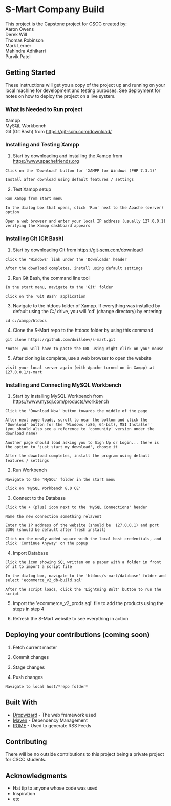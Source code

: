 # S-Mart Company Build
This project is the Capstone project for CSCC created by:<br />
Aaron Owens<br />
Derek Will<br />
Thomas Robinson<br />
Mark Lerner<br />
Mahindra Adhikarri<br />
Purvik Patel


## Getting Started

These instructions will get you a copy of the project up and running on your local machine for development and testing purposes. See deployment for notes on how to deploy the project on a live system.


### What is Needed to Run project

Xampp<br />
MySQL Workbench<br />
Git (Git Bash) from https://git-scm.com/download/


### Installing and Testing Xampp

1. Start by downloading and installing the Xampp from https://www.apachefriends.org

```
Click on the 'Download' button for 'XAMPP for Windows (PHP 7.3.1)'

Install after download using default features / settings
```

2. Test Xampp setup

```
Run Xampp from start menu

In the dialog box that opens, click 'Run' next to the Apache (server) option

Open a web browser and enter your local IP address (usually 127.0.0.1) verifying the Xampp dashboard appears
```


### Installing Git (Git Bash)

1. Start by downloading Git from https://git-scm.com/download/

```
Click the 'Windows' link under the 'Downloads' header

After the download completes, install using default settings
```

2. Run Git Bash, the command line tool

```
In the start menu, navigate to the 'Git' folder

Click on the 'Git Bash' application
```

3. Navigate to the htdocs folder of Xampp. If everything was installed by default using the C:/ drive, you will 'cd' (change directory) by entering:

```
cd c:/xampp/htdocs
```

4. Clone the S-Mart repo to the htdocs folder by using this command

```
git clone https://github.com/dwilldev/s-mart.git

*note: you will have to paste the URL using right click on your mouse
```

5. After cloning is complete, use a web browser to open the website

```
visit your local server again (with Apache turned on in Xampp) at 127.0.0.1/s-mart
```


### Installing and Connecting MySQL Workbench

1. Start by installing MySQL Workbench from https://www.mysql.com/products/workbench

```
Click the 'Download Now' button towards the middle of the page

After next page loads, scroll to near the bottom and click the 'Download' button for the 'Windows (x86, 64-bit), MSI Installer'
(you should also see a reference to 'community' version under the download name)

Another page should load asking you to Sign Up or Login... there is the option to 'just start my download', choose it

After the download completes, install the program using default features / settings
```

2. Run Workbench

```
Navigate to the 'MySQL' folder in the start menu

Click on 'MySQL Workbench 8.0 CE'
```

3. Connect to the Database

```
Click the + (plus) icon next to the 'MySQL Connections' header

Name the new connection something relavent

Enter the IP address of the website (should be  127.0.0.1) and port 3306 (should be default after fresh install)

Click on the newly added square with the local host credentials, and click 'Continue Anyway' on the popup
```

4. Import Database

```
Click the icon showing SQL written on a paper with a folder in front of it to import a script file

In the dialog box, navigate to the 'htdocs/s-mart/database' folder and select 'ecommerce_v2_db-build.sql'

After the script loads, click the 'Lightning Bolt' button to run the script
```

5. Import the 'ecommerce_v2_prods.sql' file to add the products using the steps in step 4

6. Refresh the S-Mart website to see everything in action



## Deploying your contributions (coming soon)

1. Fetch current master

2. Commit changes

3. Stage changes

4. Push changes
```
Navigate to local host/*repo folder*
```


## Built With

* [Dropwizard](http://www.dropwizard.io/1.0.2/docs/) - The web framework used
* [Maven](https://maven.apache.org/) - Dependency Management
* [ROME](https://rometools.github.io/rome/) - Used to generate RSS Feeds


## Contributing

There will be no outside contributions to this project being a private project for CSCC students.


## Acknowledgments

* Hat tip to anyone whose code was used
* Inspiration
* etc
